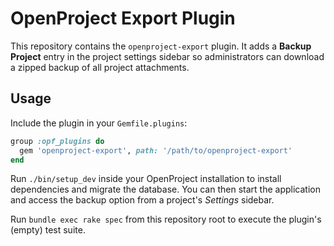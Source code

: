 # OpenProject Export Plugin

This repository contains the `openproject-export` plugin. It adds a **Backup Project** entry in the project settings sidebar so administrators can download a zipped backup of all project attachments.

## Usage

Include the plugin in your `Gemfile.plugins`:

```ruby
group :opf_plugins do
  gem 'openproject-export', path: '/path/to/openproject-export'
end
```

Run `./bin/setup_dev` inside your OpenProject installation to install dependencies and migrate the database. You can then start the application and access the backup option from a project's *Settings* sidebar.

Run `bundle exec rake spec` from this repository root to execute the plugin's (empty) test suite.